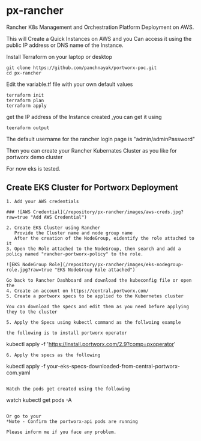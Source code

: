 # px-rancher

Rancher K8s Management and Orchestration Platform Deployment on AWS.

This will Create a Quick Instances on AWS and you Can access it using the public IP address or DNS name of the Instance.

Install Terraform on your laptop or desktop

```
git clone https://github.com/panchnayak/portworx-poc.git
cd px-rancher
```
Edit the variable.tf file with your own default values

```
terraform init
terraform plan
terraform apply
```
get the IP address of the Instance created ,you can get it using

```
teeraform output
```

The default username for the rancher login page is "admin/adminPassword"

Then you can create your Rancher Kubernates Cluster as you like for portworx demo cluster

For now eks is tested.


## Create EKS Cluster for Portworx Deployment

```
1. Add your AWS credentials

### ![AWS Credential](/repository/px-rancher/images/aws-creds.jpg?raw=true "Add AWS Credential")

2. Create EKS Cluster using Rancher
   Provide the Cluster name and node group name
   After the creation of the NodeGroup, eidentify the role attached to it 
3. Open the Role attached to the NodeGroup, then search and add a policy named "rancher-portworx-policy" to the role.

![EKS NodeGroup Role](/repository/px-rancher/images/eks-nodegroup-role.jpg?raw=true "EKS NodeGroup Role attached")

Go back to Rancher Dashboard and download the kubeconfig file or open the 
4. Create an account on https://central.portworx.com/
5. Create a portworx specs to be applied to the Kubernetes cluster

You can download the specs and edit them as you need before applying they to the cluster

5. Apply the Specs using kubectl command as the follwoing example

the following is to install portworx operator

```
kubectl apply -f 'https://install.portworx.com/2.9?comp=pxoperator'
```
6. Apply the specs as the following

```
kubectl apply -f your-eks-specs-downloaded-from-central-portworx-com.yaml

```

Watch the pods get created using the following 

```
watch kubectl get pods -A
```

Or go to your 
*Note - Confirm the portworx-api pods are running

Please inform me if you face any problem.


